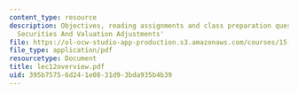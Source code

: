 ```yaml
---
content_type: resource
description: Objectives, reading assignments and class preparation questions on 'Marketable
  Securities And Valuation Adjustments'
file: https://ol-ocw-studio-app-production.s3.amazonaws.com/courses/15-514-financial-and-managerial-accounting-summer-2003/395b75756d241e0831d93bda935b4b39_lec12overview.pdf
file_type: application/pdf
resourcetype: Document
title: lec12overview.pdf
uid: 395b7575-6d24-1e08-31d9-3bda935b4b39
---
```

